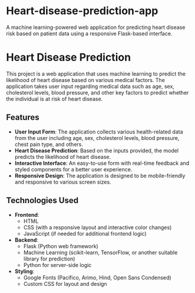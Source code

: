 # Heart-disease-prediction-app
A machine learning-powered web application for predicting heart disease risk based on patient data using a responsive Flask-based interface.
# Heart Disease Prediction

This project is a web application that uses machine learning to predict the likelihood of heart disease based on various medical factors. The application takes user input regarding medical data such as age, sex, cholesterol levels, blood pressure, and other key factors to predict whether the individual is at risk of heart disease.

## Features

- **User Input Form**: The application collects various health-related data from the user including age, sex, cholesterol levels, blood pressure, chest pain type, and others.
- **Heart Disease Prediction**: Based on the inputs provided, the model predicts the likelihood of heart disease.
- **Interactive Interface**: An easy-to-use form with real-time feedback and styled components for a better user experience.
- **Responsive Design**: The application is designed to be mobile-friendly and responsive to various screen sizes.

## Technologies Used

- **Frontend**:
  - HTML
  - CSS (with a responsive layout and interactive color changes)
  - JavaScript (if needed for additional frontend logic)
- **Backend**:
  - Flask (Python web framework)
  - Machine Learning (scikit-learn, TensorFlow, or another suitable library for prediction)
  - Python for server-side logic
- **Styling**:
  - Google Fonts (Pacifico, Arimo, Hind, Open Sans Condensed)
  - Custom CSS for layout and design

